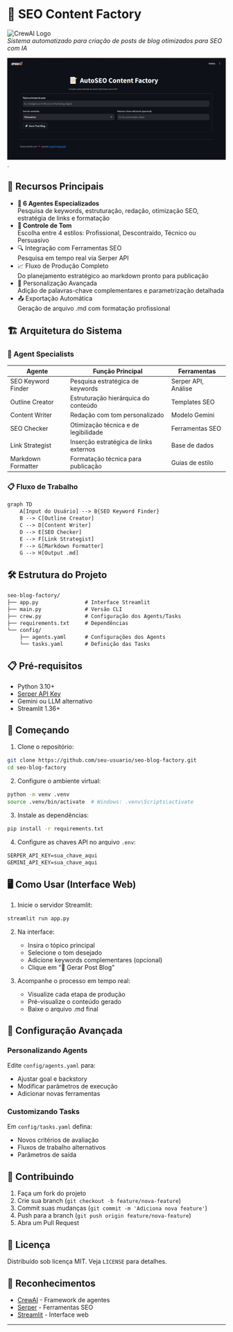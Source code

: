 # 🚀 SEO Content Factory

![CrewAI Logo](https://cdn.prod.website-files.com/66cf2bfc3ed15b02da0ca770/66d07240057721394308addd_Logo%20(1).svg)  
*Sistema automatizado para criação de posts de blog otimizados para SEO com IA*

![App Screenshot](https://github.com/matheus896/AutoSEO-Content/blob/main/auto-seo-content/src/auto-seo-content/tela%20streamlit.png).

## 🌟 Recursos Principais
- **🤖 6 Agentes Especializados**  
  Pesquisa de keywords, estruturação, redação, otimização SEO, estratégia de links e formatação
- **🎨 Controle de Tom**  
  Escolha entre 4 estilos: Profissional, Descontraído, Técnico ou Persuasivo
- 🔍 Integração com Ferramentas SEO  
  Pesquisa em tempo real via Serper API
- 📈 Fluxo de Produção Completo  
  Do planejamento estratégico ao markdown pronto para publicação
- 📝 Personalização Avançada  
  Adição de palavras-chave complementares e parametrização detalhada
- 📤 Exportação Automática  
  Geração de arquivo .md com formatação profissional

## 🏗️ Arquitetura do Sistema

### 👥 Agent Specialists
| Agente                | Função Principal                          | Ferramentas         |
|-----------------------|-------------------------------------------|---------------------|
| SEO Keyword Finder    | Pesquisa estratégica de keywords          | Serper API, Análise |
| Outline Creator       | Estruturação hierárquica do conteúdo      | Templates SEO       |
| Content Writer        | Redação com tom personalizado             | Modelo Gemini       |
| SEO Checker           | Otimização técnica e de legibilidade      | Ferramentas SEO     |
| Link Strategist       | Inserção estratégica de links externos    | Base de dados       |
| Markdown Formatter    | Formatação técnica para publicação        | Guias de estilo     |

### 📋 Fluxo de Trabalho
```mermaid
graph TD
    A[Input do Usuário] --> B{SEO Keyword Finder}
    B --> C[Outline Creator]
    C --> D[Content Writer]
    D --> E[SEO Checker]
    E --> F[Link Strategist]
    F --> G[Markdown Formatter]
    G --> H[Output .md]
```

## 🛠️ Estrutura do Projeto

```
seo-blog-factory/
├── app.py               # Interface Streamlit
├── main.py              # Versão CLI
├── crew.py              # Configuração dos Agents/Tasks
├── requirements.txt     # Dependências
└── config/
    ├── agents.yaml      # Configurações dos Agents
    └── tasks.yaml       # Definição das Tasks
```

## 📋 Pré-requisitos
- Python 3.10+
- [Serper API Key](https://serper.dev/)
- Gemini ou LLM alternativo
- Streamlit 1.36+

## 🚀 Começando

1. Clone o repositório:
```bash
git clone https://github.com/seu-usuario/seo-blog-factory.git
cd seo-blog-factory
```

2. Configure o ambiente virtual:
```bash
python -m venv .venv
source .venv/bin/activate  # Windows: .venv\Scripts\activate
```

3. Instale as dependências:
```bash
pip install -r requirements.txt
```

4. Configure as chaves API no arquivo `.env`:
```env
SERPER_API_KEY=sua_chave_aqui
GEMINI_API_KEY=sua_chave_aqui
```

## 🖥️ Como Usar (Interface Web)

1. Inicie o servidor Streamlit:
```bash
streamlit run app.py
```

2. Na interface:
   - Insira o tópico principal
   - Selecione o tom desejado
   - Adicione keywords complementares (opcional)
   - Clique em "🚀 Gerar Post Blog"

3. Acompanhe o processo em tempo real:
   - Visualize cada etapa de produção
   - Pré-visualize o conteúdo gerado
   - Baixe o arquivo .md final

## 🔧 Configuração Avançada

### Personalizando Agents
Edite `config/agents.yaml` para:
- Ajustar goal e backstory
- Modificar parâmetros de execução
- Adicionar novas ferramentas

### Customizando Tasks
Em `config/tasks.yaml` defina:
- Novos critérios de avaliação
- Fluxos de trabalho alternativos
- Parâmetros de saída

## 🤝 Contribuindo
1. Faça um fork do projeto
2. Crie sua branch (`git checkout -b feature/nova-feature`)
3. Commit suas mudanças (`git commit -m 'Adiciona nova feature'`)
4. Push para a branch (`git push origin feature/nova-feature`)
5. Abra um Pull Request

## 📄 Licença
Distribuído sob licença MIT. Veja `LICENSE` para detalhes.

## 🙏 Reconhecimentos
- [CrewAI](https://crewai.com) - Framework de agentes
- [Serper](https://serper.dev) - Ferramentas SEO
- [Streamlit](https://streamlit.io) - Interface web

---
